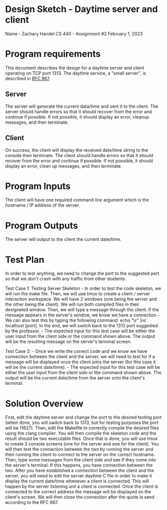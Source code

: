 # Design Sketch - Daytime server and client

Name - Zachary Handel
CS 440 - Assignment #2
February 1, 2023

# Program requirements

This document describes the design for a daytime server and client operating on TCP port 1313. The daytime service, a "small server", is described in [RFC 867](https://tools.ietf.org/html/rfc867).

## Server
The server will generate the current data/time and sent it to the client. The server should handle errors so that it should recover from the error and continue if possible. If not possible, it should display an error, cleanup messages, and then terminate.

## Client
On success, the client will display the received date/time string to the console then terminate. The client should handle errors so that it should recover from the error and continue if possible. If not possible, it should display an error, clean up messages, and then terminate.

# Program Inputs
The client will have one required command line argument which is the hostname / IP address of the server.

# Program Outputs
The server will output to the client the current date/time.

# Test Plan
In order to test anything, we need to change the port to the suggested port so that we don't crash with any traffic from other students.

Test Case 1: Testing Server Skeleton
	- In order to test the code skeleton, we will run the make file. Then, we will use tmux to create a client / server interaction workspace. We will have 2 windows (one being the server and the other being the client). We will run both compiled files in their designated window. Then, we will type a message through the client. If the message appears in the server's window, we know we have a connection
	- We can also test this by typing the following command: echo "\r" |nc localhost [port]. In the end, we will switch back to the 1313 port suggested by the professor.
	- The expected input for this test case will be either the user input from the client side or the command shown above. The output will be the resulting message on the server's terminal screen.

Test Case 2:
	- Once we write the correct code and we know we have connection between the client and the server, we will need to test for if a message will be displayed once the client joins the server (for this case it will be the current date/time).
	- The expected input for this test case will be either the user input from the client side or the command shown above. The output will be the current date/time from the server onto the client's terminal.
# Solution Overview
First, edit the daytime server and change the port to the desired testing port (when done, you will switch back to 1313, but for testing purposes the port will be 11627). Then, edit the Makefile to correctly compile the desired files using the clang compiler. You will then compile the skeleton code and the result should be two executable files. Once that is done, you will use tmux to create 2 console screens (one for the server and one for the client). You will then test the connection between the two by running the server and then running the client to connect to the server on the correct hostname. Then, type some messages from the client side and see if they come into the server's terminal. If this happens, you have connection between the two. After you have established a connection between the client and the server, you will need to edit the server daytime C file in order to make it display the current date/time whenever a client is connected. This will happen by the server listening unil a client is connected. Once the client is connected to the correct address the message will be displayed on the client's screen. We will then close the connection after the quote is send according to the RFC 867. 

